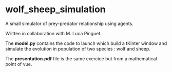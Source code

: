 # wolf_sheep_simulation

A small simulator of prey-predator relationship using agents.

Written in collaboration with M. Luca Pinguet.


The __model.py__ contains the code to launch which build a tKinter window and simulate the evolution in population of two species : wolf and sheep.

The __presentation.pdf__ file is the same exercice but from a mathematical point of vue.
